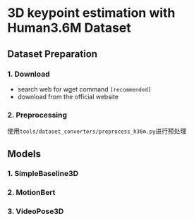 # 3D keypoint estimation with Human3.6M Dataset

## Dataset Preparation 

### 1. Download

- search web for wget command `[recommended]`
- download from the official website

### 2. Preprocessing 

使用`tools/dataset_converters/preprocess_h36m.py`进行预处理




## Models

### 1. SimpleBaseline3D

### 2. MotionBert

### 3. VideoPose3D